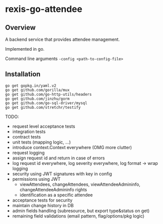 # rexis-go-attendee

## Overview

A backend service that provides attendee management.

Implemented in go.

Command line arguments
```-config <path-to-config-file>```

## Installation

```
go get gopkg.in/yaml.v2
go get github.com/gorilla/mux
go get github.com/go-http-utils/headers
go get github.com/jinzhu/gorm
go get github.com/go-sql-driver/mysql
go get github.com/stretchr/testify
```

TODO:
- request level acceptance tests
- integration tests 
- contract tests
- unit tests (mapping logic, ...)
- introduce context.Context everywhere (OMG more clutter)
- request logging
- assign request id and return in case of errors
- log request id everywhere, log severity everywhere, log format -> wrap logging
- security using JWT signatures with key in config
- permissions using JWT
    - viewAttendees, changeAttendees, viewAttendeeAdmininfo, changeAttendeeAdmininfo rights
    - identification as a specific attendee
- acceptance tests for security
- maintain change history in DB
- admin fields handling (subresource, but export type&status on get)
- remaining field validations (email pattern, flag/options/pkg logic)
